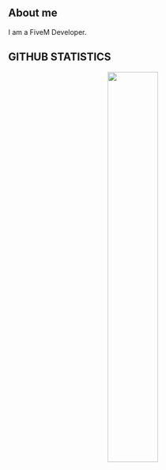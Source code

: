## About me
I am a FiveM Developer.

## GITHUB STATISTICS
<div align="center">
        <a href="https://ko-fi.com/thelindat"><img width="45%" src="https://github-readme-stats.vercel.app/api?username=Hxperzzzz&layout=compact&theme=react&hide_border=true&show_icons=true"/></a>
</div>

<!-- ## Community
  <p><a href="https://discord.gg/overextended">
      <img src="https://img.shields.io/discord/813030955598086174?style=for-the-badge&logo=discord&labelColor=7289da&logoColor=white&color=2c2f33&label=Discord"/>
  </a></p>
 -->
